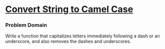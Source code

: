 # [Convert String to Camel Case](https://www.codewars.com/kata/convert-string-to-camel-case/train/javascript)

### Problem Domain
Write a function that capitalizes letters immediately following a dash or an underscore, and also removes the dashes and underscores.